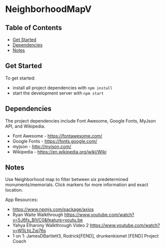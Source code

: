 # NeighborhoodMapV

## Table of Contents

* [Get Started](#GetStarted)
* [Dependencies](#dependencies)
* [Notes](#notes)

## Get Started

To get started:
* install all project dependencies with `npm install`
* start the development server with `npm start` 

## Dependencies

The project dependencies include Font Awesome, Google Fonts, MyJson API, and Wikipedia.
* Font Awesome - https://fontawesome.com/
* Google Fonts - https://fonts.google.com/
* myjson - http://myjson.com/
* Wikipedia - https://en.wikipedia.org/wiki/Wiki

## Notes

Use Neighborhood map to filter between six predetermined monuments/memorials. Click markers for more information and exact location.



App Resources:
* https://www.npmjs.com/package/axios
* Ryan Waite Walkthrough https://www.youtube.com/watch?v=5J6fs_BlVC0&feature=youtu.be
* Yahya Elharony Walkthrough Video 2 https://www.youtube.com/watch?v=W5LhLZqj76s 
* 1 on 1: JamesDBartlett3, Rodrick[FEND], drunkenkismet [FEND] Project Coach
